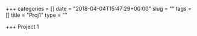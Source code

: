 +++
categories = []
date = "2018-04-04T15:47:29+00:00"
slug = ""
tags = []
title = "Proj1"
type = ""

+++
Project 1